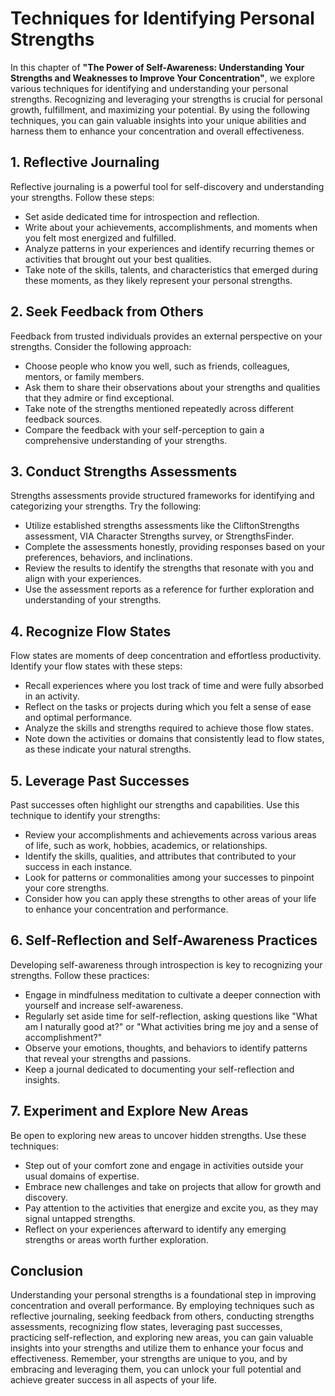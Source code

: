 Techniques for Identifying Personal Strengths
======================================================

In this chapter of **"The Power of Self-Awareness: Understanding Your Strengths and Weaknesses to Improve Your Concentration"**, we explore various techniques for identifying and understanding your personal strengths. Recognizing and leveraging your strengths is crucial for personal growth, fulfillment, and maximizing your potential. By using the following techniques, you can gain valuable insights into your unique abilities and harness them to enhance your concentration and overall effectiveness.

**1. Reflective Journaling**
----------------------------

Reflective journaling is a powerful tool for self-discovery and understanding your strengths. Follow these steps:

* Set aside dedicated time for introspection and reflection.
* Write about your achievements, accomplishments, and moments when you felt most energized and fulfilled.
* Analyze patterns in your experiences and identify recurring themes or activities that brought out your best qualities.
* Take note of the skills, talents, and characteristics that emerged during these moments, as they likely represent your personal strengths.

**2. Seek Feedback from Others**
--------------------------------

Feedback from trusted individuals provides an external perspective on your strengths. Consider the following approach:

* Choose people who know you well, such as friends, colleagues, mentors, or family members.
* Ask them to share their observations about your strengths and qualities that they admire or find exceptional.
* Take note of the strengths mentioned repeatedly across different feedback sources.
* Compare the feedback with your self-perception to gain a comprehensive understanding of your strengths.

**3. Conduct Strengths Assessments**
------------------------------------

Strengths assessments provide structured frameworks for identifying and categorizing your strengths. Try the following:

* Utilize established strengths assessments like the CliftonStrengths assessment, VIA Character Strengths survey, or StrengthsFinder.
* Complete the assessments honestly, providing responses based on your preferences, behaviors, and inclinations.
* Review the results to identify the strengths that resonate with you and align with your experiences.
* Use the assessment reports as a reference for further exploration and understanding of your strengths.

**4. Recognize Flow States**
----------------------------

Flow states are moments of deep concentration and effortless productivity. Identify your flow states with these steps:

* Recall experiences where you lost track of time and were fully absorbed in an activity.
* Reflect on the tasks or projects during which you felt a sense of ease and optimal performance.
* Analyze the skills and strengths required to achieve those flow states.
* Note down the activities or domains that consistently lead to flow states, as these indicate your natural strengths.

**5. Leverage Past Successes**
------------------------------

Past successes often highlight our strengths and capabilities. Use this technique to identify your strengths:

* Review your accomplishments and achievements across various areas of life, such as work, hobbies, academics, or relationships.
* Identify the skills, qualities, and attributes that contributed to your success in each instance.
* Look for patterns or commonalities among your successes to pinpoint your core strengths.
* Consider how you can apply these strengths to other areas of your life to enhance your concentration and performance.

**6. Self-Reflection and Self-Awareness Practices**
---------------------------------------------------

Developing self-awareness through introspection is key to recognizing your strengths. Follow these practices:

* Engage in mindfulness meditation to cultivate a deeper connection with yourself and increase self-awareness.
* Regularly set aside time for self-reflection, asking questions like "What am I naturally good at?" or "What activities bring me joy and a sense of accomplishment?"
* Observe your emotions, thoughts, and behaviors to identify patterns that reveal your strengths and passions.
* Keep a journal dedicated to documenting your self-reflection and insights.

**7. Experiment and Explore New Areas**
---------------------------------------

Be open to exploring new areas to uncover hidden strengths. Use these techniques:

* Step out of your comfort zone and engage in activities outside your usual domains of expertise.
* Embrace new challenges and take on projects that allow for growth and discovery.
* Pay attention to the activities that energize and excite you, as they may signal untapped strengths.
* Reflect on your experiences afterward to identify any emerging strengths or areas worth further exploration.

Conclusion
----------

Understanding your personal strengths is a foundational step in improving concentration and overall performance. By employing techniques such as reflective journaling, seeking feedback from others, conducting strengths assessments, recognizing flow states, leveraging past successes, practicing self-reflection, and exploring new areas, you can gain valuable insights into your strengths and utilize them to enhance your focus and effectiveness. Remember, your strengths are unique to you, and by embracing and leveraging them, you can unlock your full potential and achieve greater success in all aspects of your life.

